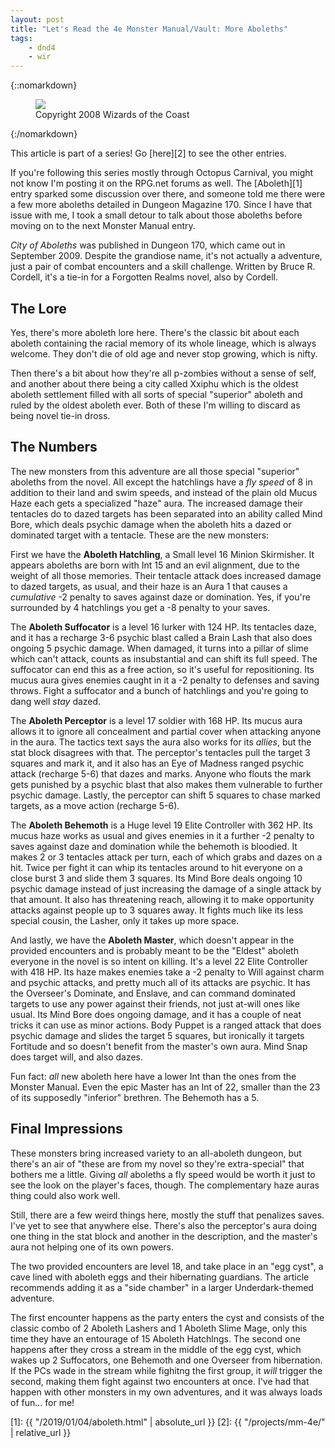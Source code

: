 ```yaml
---
layout: post
title: "Let's Read the 4e Monster Manual/Vault: More Aboleths"
tags:
    - dnd4
    - wir
---
```



{::nomarkdown}
<figure class="center">
  <img src="{{ "/assets/mm4e-aboleth.png" | absolute_url }}"/>
  <figcaption>
    Copyright 2008 Wizards of the Coast
  </figcaption>
</figure>
{:/nomarkdown}

This article is part of a series! Go [here][2] to see the other entries.

If you're following this series mostly through Octopus Carnival, you might not
know I'm posting it on the RPG.net forums as well. The [Aboleth][1] entry
sparked some discussion over there, and someone told me there were a few more
aboleths detailed in Dungeon Magazine 170. Since I have that issue with me, I
took a small detour to talk about those aboleths before moving on to the next
Monster Manual entry.

_City of Aboleths_ was published in Dungeon 170, which came out in
September 2009. Despite the grandiose name, it's not actually a adventure, just
a pair of combat encounters and a skill challenge. Written by Bruce R. Cordell,
it's a tie-in for a Forgotten Realms novel, also by Cordell.


## The Lore

Yes, there's more aboleth lore here. There's the classic bit about each aboleth
containing the racial memory of its whole lineage, which is always welcome. They
don't die of old age and never stop growing, which is nifty.

Then there's a bit about how they're all p-zombies without a sense of self, and
another about there being a city called Xxiphu which is the oldest aboleth
settlement filled with all sorts of special "superior" aboleth and ruled by the
oldest aboleth ever. Both of these I'm willing to discard as being novel tie-in
dross.

## The Numbers

The new monsters from this adventure are all those special "superior" aboleths
from the novel. All except the hatchlings have a _fly speed_ of 8 in addition to
their land and swim speeds, and instead of the plain old Mucus Haze each gets a
specialized "haze" aura. The increased damage their tentacles do to dazed
targets has been separated into an ability called Mind Bore, which deals psychic
damage when the aboleth hits a dazed or dominated target with a tentacle. These
are the new monsters:

First we have the **Aboleth Hatchling**, a Small level 16 Minion Skirmisher. It
appears aboleths are born with Int 15 and an evil alignment, due to the weight
of all those memories. Their tentacle attack does increased damage to dazed
targets, as usual, and their haze is an Aura 1 that causes a _cumulative_ -2
penalty to saves against daze or domination. Yes, if you're surrounded by 4
hatchlings you get a -8 penalty to your saves.

The **Aboleth Suffocator** is a level 16 lurker with 124 HP. Its tentacles daze,
and it has a recharge 3-6 psychic blast called a Brain Lash that also does
ongoing 5 psychic damage. When damaged, it turns into a pillar of slime which
can't attack, counts as insubstantial and can shift its full speed. The
suffocator can end this as a free action, so it's useful for repositioning. Its
mucus aura gives enemies caught in it a -2 penalty to defenses and saving
throws. Fight a suffocator and a bunch of hatchlings and you're going to dang
well _stay_ dazed.

The **Aboleth Perceptor** is a level 17 soldier with 168 HP. Its mucus aura
allows it to ignore all concealment and partial cover when attacking anyone in
the aura. The tactics text says the aura also works for its _allies_, but the
stat block disagrees with that. The perceptor's tentacles pull the target 3
squares and mark it, and it also has an Eye of Madness ranged psychic attack
(recharge 5-6) that dazes and marks. Anyone who flouts the mark gets punished by
a psychic blast that also makes them vulnerable to further psychic
damage. Lastly, the perceptor can shift 5 squares to chase marked targets, as a
move action (recharge 5-6).

The **Aboleth Behemoth** is a Huge level 19 Elite Controller with 362 HP. Its
mucus haze works as usual and gives enemies in it a further -2 penalty to saves
against daze and domination while the behemoth is bloodied. It makes 2 or 3
tentacles attack per turn, each of which grabs and dazes on a hit. Twice per
fight it can whip its tentacles around to hit everyone on a close burst 3 and
slide them 3 squares. Its Mind Bore deals ongoing 10 psychic damage instead of
just increasing the damage of a single attack by that amount. It also has
threatening reach, allowing it to make opportunity attacks against people up to
3 squares away. It fights much like its less special cousin, the Lasher, only it
takes up more space.

And lastly, we have the **Aboleth Master**, which doesn't appear in the provided
encounters and is probably meant to be the "Eldest" aboleth everyone in the
novel is so intent on killing. It's a level 22 Elite Controller with 418 HP. Its
haze makes enemies take a -2 penalty to Will against charm and psychic attacks,
and pretty much all of its attacks are psychic. It has the Overseer's Dominate,
and Enslave, and can command dominated targets to use any power against their
friends, not just at-will ones like usual. Its Mind Bore does ongoing damage,
and it has a couple of neat tricks it can use as minor actions. Body Puppet is a
ranged attack that does psychic damage and slides the target 5 squares, but
ironically it targets Fortitude and so doesn't benefit from the master's own
aura. Mind Snap does target will, and also dazes.

Fun fact: _all_ new aboleth here have a lower Int than the ones from the Monster
Manual. Even the epic Master has an Int of 22, smaller than the 23 of its
supposedly "inferior" brethren. The Behemoth has a 5.

## Final Impressions

These monsters bring increased variety to an all-aboleth dungeon, but there's an
air of "these are from my novel so they're extra-special" that bothers me a
little. Giving _all_ aboleths a fly speed would be worth it just to see the look
on the player's faces, though. The complementary haze auras thing could also
work well.

Still, there are a few weird things here, mostly the stuff that penalizes
saves. I've yet to see that anywhere else. There's also the perceptor's aura
doing one thing in the stat block and another in the description, and the
master's aura not helping one of its own powers.

The two provided encounters are level 18, and take place in an "egg cyst", a
cave lined with aboleth eggs and their hibernating guardians. The article
recommends adding it as a "side chamber" in a larger Underdark-themed
adventure.

The first encounter happens as the party enters the cyst and consists of the
classic combo of 2 Aboleth Lashers and 1 Aboleth Slime Mage, only this time they
have an entourage of 15 Aboleth Hatchlngs. The second one happens after they
cross a stream in the middle of the egg cyst, which wakes up 2 Suffocators, one
Behemoth and one Overseer from hibernation. If the PCs wade in the stream while
fighitng the first group, it _will_ trigger the second, making them fight
against two encounters at once. I've had that happen with other monsters in my
own adventures, and it was always loads of fun... for me!


[1]: {{ "/2019/01/04/aboleth.html" | absolute_url }}
[2]: {{ "/projects/mm-4e/" | relative_url }}
